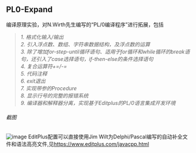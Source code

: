 ## PL0-Expand
编译原理实验，对N.Wirth先生编写的“PL/0编译程序”进行拓展，包括  
>*1.	格式化输入/输出*      
>*2.	引入浮点数、数组、字符串数据结构，及浮点数的运算*      
>*3.	除了增加for-step-until循环语句、适用于for循环和while循环的break语句，还引入了case选择语句，if-then-else的条件选择语句*    
>*4.	复合运算符+=/-=*    
>*5.	代码注释*    
>*6.	exit退出*    
>*7.	实现带参的Procedure*    
>*8.	显示行号的完整的报错系统*    
>*9.	编译器和解释器分离，实现基于Editplus的PL/0语言集成开发环境*   
###### 截图
![image](https://user-images.githubusercontent.com/56596580/125597254-614c3618-1dfb-4698-b803-2cea4a545048.png)
EditPlus配置可以直接使用Jim Wilt为Delphi/Pascal编写的自动补全文件和语法高亮文件,见<https://www.editplus.com/javacpp.html>   
